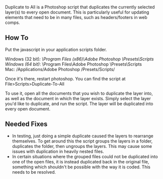 Duplicate to All is a Photoshop script that duplicates the currently selected layer(s) to every open document. This is particularly useful for updating elements that need to be in many files, such as headers/footers in web comps.

How To
------

Put the javascript in your application scripts folder.

Windows (32 bit)*: \Program Files (x86)\Adobe Photoshop \Presets\Scripts\
Windows (64 bit)*: \Program Files\Adobe Photoshop \Presets\Scripts\
Mac: /Applications/Adobe Photoshop /Presets/Scripts/

Once it's there, restart photoshop. You can find the script at File>Scripts>Duplicate-To-All

To use it, open all the documents that you wish to duplicate the layer into, as well as the document in which the layer exists. Simply select the layer you'd like to duplicate, and run the script. The layer will be duplicated into every open document.



Needed Fixes
------------

- In testing, just doing a simple duplicate caused the layers to rearrange themselves. To get around this the script groups the layers in a folder, duplicates the folder, then ungroups the layers. This may cause some issues with duplication in heavily nested files.
- In certain situations where the grouped files could not be duplicated into one of the open files, it is instead duplicated back in the original file, something which shouldn't be possible with the way it is coded. This needs to be resolved.